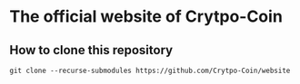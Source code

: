 # The official website of Crytpo-Coin






## How to clone this repository

`git clone --recurse-submodules https://github.com/Crytpo-Coin/website`
